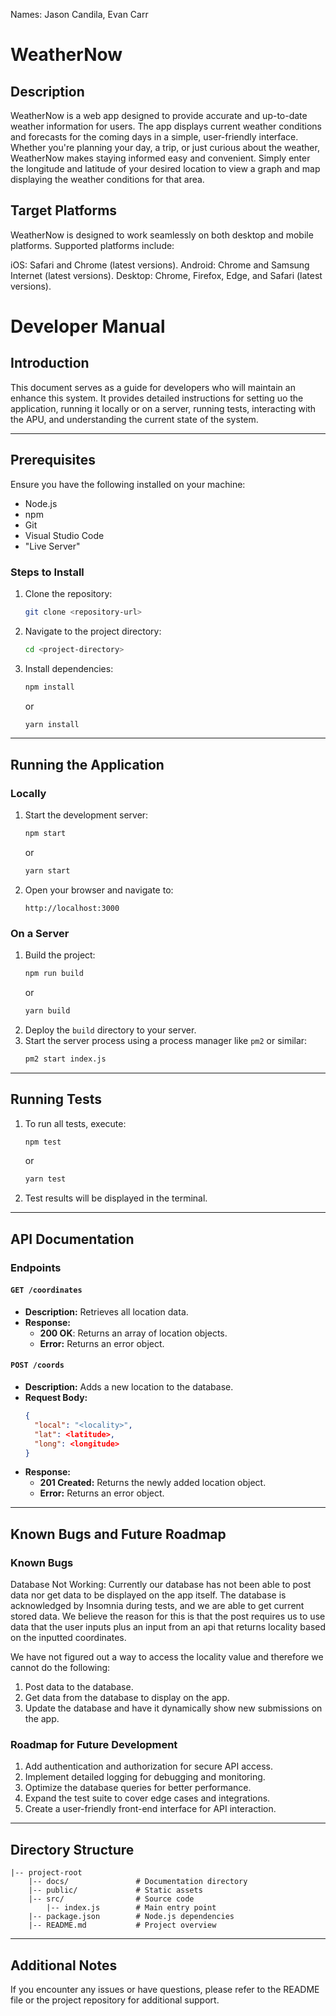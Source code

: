 Names: Jason Candila, Evan Carr
# WeatherNow
## Description
WeatherNow is a web app designed to provide accurate and up-to-date weather information for users. The app displays current weather conditions and forecasts for the coming days in a simple, user-friendly interface. Whether you're planning your day, a trip, or just curious about the weather, WeatherNow makes staying informed easy and convenient. Simply enter the longitude and latitude of your desired location to view a graph and map displaying the weather conditions for that area.

## Target Platforms
WeatherNow is designed to work seamlessly on both desktop and mobile platforms. Supported platforms include:

iOS: Safari and Chrome (latest versions).
Android: Chrome and Samsung Internet (latest versions).
Desktop: Chrome, Firefox, Edge, and Safari (latest versions).

# Developer Manual
## Introduction
This document serves as a guide for developers who will maintain an enhance this system. It provides detailed instructions for setting uo the application, running it locally or on a server, running tests, interacting with the APU, and understanding the current state of the system.

---

## Prerequisites
Ensure you have the following installed on your machine:
- Node.js
- npm
- Git
- Visual Studio Code
- "Live Server"

### Steps to Install
1. Clone the repository:
   ```bash
   git clone <repository-url>
   ```
2. Navigate to the project directory:
   ```bash
   cd <project-directory>
   ```
3. Install dependencies:
   ```bash
   npm install
   ```
   or
   ```bash
   yarn install
   ```

---

## Running the Application

### Locally
1. Start the development server:
   ```bash
   npm start
   ```
   or
   ```bash
   yarn start
   ```
2. Open your browser and navigate to:
   ```
   http://localhost:3000
   ```

### On a Server
1. Build the project:
   ```bash
   npm run build
   ```
   or
   ```bash
   yarn build
   ```
2. Deploy the `build` directory to your server.
3. Start the server process using a process manager like `pm2` or similar:
   ```bash
   pm2 start index.js
   ```

---

## Running Tests

1. To run all tests, execute:
   ```bash
   npm test
   ```
   or
   ```bash
   yarn test
   ```
2. Test results will be displayed in the terminal.

---

## API Documentation

### Endpoints

#### `GET /coordinates`
- **Description:** Retrieves all location data.
- **Response:**
  - **200 OK**: Returns an array of location objects.
  - **Error:** Returns an error object.

#### `POST /coords`
- **Description:** Adds a new location to the database.
- **Request Body:**
  ```json
  {
    "local": "<locality>",
    "lat": <latitude>,
    "long": <longitude>
  }
  ```
- **Response:**
  - **201 Created:** Returns the newly added location object.
  - **Error:** Returns an error object.

---

## Known Bugs and Future Roadmap

### Known Bugs
Database Not Working:
Currently our database has not been able to post data nor get data to be displayed on the app itself. The database is acknowledged by Insomnia during tests, and we are able to get current stored data. We believe the reason for this is that the post requires us to use data that the user inputs plus an input from an api that returns locality based on the inputted coordinates. 

We have not figured out a way to access the locality value and therefore we cannot do the following:
1. Post data to the database.
2. Get data from the database to display on the app.
3. Update the database and have it dynamically show new submissions on the app.

### Roadmap for Future Development
1. Add authentication and authorization for secure API access.
2. Implement detailed logging for debugging and monitoring.
3. Optimize the database queries for better performance.
4. Expand the test suite to cover edge cases and integrations.
5. Create a user-friendly front-end interface for API interaction.

---

## Directory Structure

```
|-- project-root
    |-- docs/               # Documentation directory
    |-- public/             # Static assets
    |-- src/                # Source code
        |-- index.js        # Main entry point
    |-- package.json        # Node.js dependencies
    |-- README.md           # Project overview
```

---

## Additional Notes

If you encounter any issues or have questions, please refer to the README file or the 
project repository for additional support.

